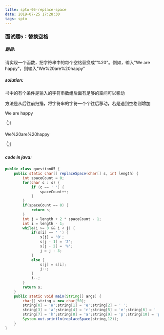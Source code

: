 ```yaml
---
title: spto-05-replace-space
date: 2019-07-25 17:28:30
tags: spto
---
```


### 面试题5：替换空格

##### 题目: 

请实现一个函数，把字符串中的每个空格替换成"%20"。例如，输入"We are happy"，则输入"We%20are%20happy"

##### solution: 

书中的有个条件是输入的字符串数组后面有足够的空间可以移动

方法是从后往前扫描，将字符串的字符一个个往后移动，若是遇到空格则增加

We are happy

​                      👆i

We%20are%20happy

​                                   👆j

##### code in java: 

```java
public class question05 {
    public static char[] replaceSpace(char[] s, int length) {
        int spaceCount = 0;
        for(char c : s) {
            if (c == ' ') {
                spaceCount++;
            }
        }
        if(spaceCount == 0) {
            return s;
        }
        int j = length + 2 * spaceCount - 1;
        int i = length - 1;
        while(i >= 0 && i < j) {
            if(s[i] == ' ') {
                s[j] = '0';
                s[j - 1] = '2';
                s[j - 2] = '%';
                j = j - 3;
            }
            else {
                s[j] = s[i];
                j--;
            }
            i--;
        }
        return s;
    }
    public static void main(String[] args) {
        char[] string = new char[50];
        string[0] = 'W';string[1] = 'e';string[2] = ' ';
        string[3] = 'a';string[4] = 'r';string[5] = 'e';string[6] = ' ';
        string[7] = 'h';string[8] = 'a';string[9] = 'p';string[10] = 'p';string[11] = 'y';
        System.out.println(replaceSpace(string,12));
    }
}
```

